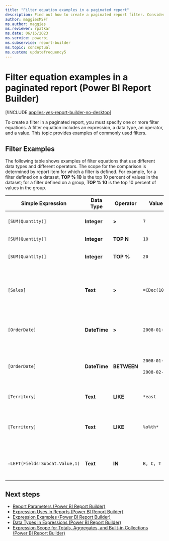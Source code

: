 ```yaml
---
title: "Filter equation examples in a paginated report"
description: Find out how to create a paginated report filter. Consider these examples of often-used filters to create your own.
author: maggiesMSFT
ms.author: maggies
ms.reviewer: rpatkar
ms.date: 06/16/2023
ms.service: powerbi
ms.subservice: report-builder
ms.topic: conceptual
ms.custom: updatefrequency5
---
```

# Filter equation examples in a paginated report (Power BI Report Builder)

[!INCLUDE [applies-yes-report-builder-no-desktop](../../includes/applies-yes-report-builder-no-desktop.md)]

  To create a filter in a paginated report, you must specify one or more filter equations. A filter equation includes an expression, a data type, an operator, and a value. This topic provides examples of commonly used filters.

## Filter Examples

The following table shows examples of filter equations that use different data types and different operators. The scope for the comparison is determined by report item for which a filter is defined. For example, for a filter defined on a dataset, **TOP % 10** is the top 10 percent of values in the dataset; for a filter defined on a group, **TOP % 10** is the top 10 percent of values in the group.

| Simple Expression | Data Type | Operator | Value | Description |
| --- | --- | --- | --- | --- |
| `[SUM(Quantity)]` | **Integer** | **>** | `7` | Includes data values that are greater than 7. |
| `[SUM(Quantity)]` | **Integer** | **TOP N** | `10` | Includes the top 10 data values. |
| `[SUM(Quantity)]` | **Integer** | **TOP %** | `20` | Includes the top 20% of data values. |
| `[Sales]` | **Text** | **>** | `=CDec(100)` | Includes all values of type System.Decimal (SQL "money" data types) greater than $100. |
| `[OrderDate]` | **DateTime** | **>** | `2008-01-01` | Includes all dates from January 1, 2008 to the present date. |
| `[OrderDate]` | **DateTime** | **BETWEEN** | `2008-01-01`<br /><br />`2008-02-01` | Includes dates from January 1, 2008 up to and including February 1, 2008. |
| `[Territory]` | **Text** | **LIKE** | `*east` | All territory names that end in "east". |
| `[Territory]` | **Text** | **LIKE** | `%o%th*` | All territory names that include North and South at the beginning of the name. |
| `=LEFT(Fields!Subcat.Value,1)` | **Text** | **IN** | `B, C, T` | All subcategory values that begin with the letters B, C, or T. |

## Next steps

- [Report Parameters (Power BI Report Builder)](../parameters/paginated-reports-create-parameters.md)
- [Expression Uses in Reports (Power BI Report Builder)](./expression-uses-reports-report-builder.md)
- [Expression Examples (Power BI Report Builder)](./report-builder-expression-examples.md)
- [Data Types in Expressions (Power BI Report Builder)](./data-types-expressions-report-builder.md)
- [Expression Scope for Totals, Aggregates, and Built-in Collections (Power BI Report Builder)](./expression-scope-for-totals-aggregates-and-built-in-collections.md)
